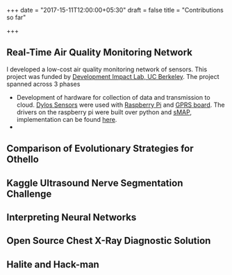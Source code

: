+++
date = "2017-15-11T12:00:00+05:30"
draft = false
title = "Contributions so far"

+++

## Real-Time Air Quality Monitoring Network

I developed a low-cost air quality monitoring network of sensors. This project was funded by [Development Impact Lab, UC Berkeley](http://dil.berkeley.edu/technology-portfolio/dil-explore/). The project spanned across 3 phases

- Development of hardware for collection of data and transmission to cloud. [Dylos Sensors](http://www.dylosproducts.com/ornodcproair.html) were used with [Raspberry Pi](https://www.raspberrypi.org/products/raspberry-pi-1-model-b/) and [GPRS board](http://www.rhydolabz.com/wireless-gsm-gprs-c-130_185/sim-900-gsmgprs-module-p-969.html). The drivers on the raspberry pi were built over python and [sMAP](https://github.com/SoftwareDefinedBuildings/smap), implementation can be found [here](https://github.com/dhruti96shah/AirQualityMonitoring).
- 

## Comparison of Evolutionary Strategies for Othello

## Kaggle Ultrasound Nerve Segmentation Challenge

## Interpreting Neural Networks

## Open Source Chest X-Ray Diagnostic Solution

## Halite and Hack-man
